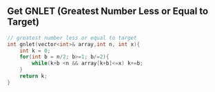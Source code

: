 ## Get GNLET (Greatest Number Less or Equal to Target)

```cpp
// greatest number less or equal to target
int gnlet(vector<int>& array,int n, int x){
    int k = 0;
    for(int b = n/2; b>=1; b/=2){
        while(k+b <n && array[k+b]<=x) k+=b;
    }
    return k;
}
```

